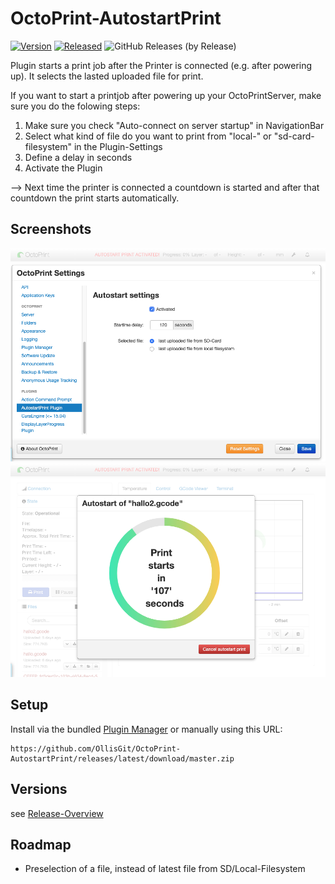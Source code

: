 # OctoPrint-AutostartPrint

[![Version](https://img.shields.io/badge/dynamic/json.svg?color=brightgreen&label=version&url=https://api.github.com/repos/OllisGit/OctoPrint-AutostartPrint/releases&query=$[0].name)]()
[![Released](https://img.shields.io/badge/dynamic/json.svg?color=brightgreen&label=released&url=https://api.github.com/repos/OllisGit/OctoPrint-AutostartPrint/releases&query=$[0].published_at)]()
![GitHub Releases (by Release)](https://img.shields.io/github/downloads/OllisGit/OctoPrint-AutostartPrint/latest/total.svg)

Plugin starts a print job after the Printer is connected (e.g. after powering up). It selects the lasted uploaded file for print.

If you want to start a printjob after powering up your OctoPrintServer, make sure you do the folowing steps:

1. Make sure you check "Auto-connect on server startup" in NavigationBar
2. Select what kind of file do you want to print from "local-" or "sd-card-filesystem" in the Plugin-Settings
3. Define a delay in seconds
3. Activate the Plugin 

--> Next time the printer is connected a countdown is started and after that countdown the print starts automatically. 

## Screenshots
![plugin-settings](screenshots/plugin-settings.png "Plugin-Settings")
![countdown-dialog](screenshots/countdown-dialog.png "Countdown-Dialog")


## Setup

Install via the bundled [Plugin Manager](https://github.com/foosel/OctoPrint/wiki/Plugin:-Plugin-Manager)
or manually using this URL:

    https://github.com/OllisGit/OctoPrint-AutostartPrint/releases/latest/download/master.zip


## Versions

see [Release-Overview](https://github.com/OllisGit/OctoPrint-AutostartPrint/releases/)

## Roadmap
* Preselection of a file, instead of latest file from SD/Local-Filesystem
